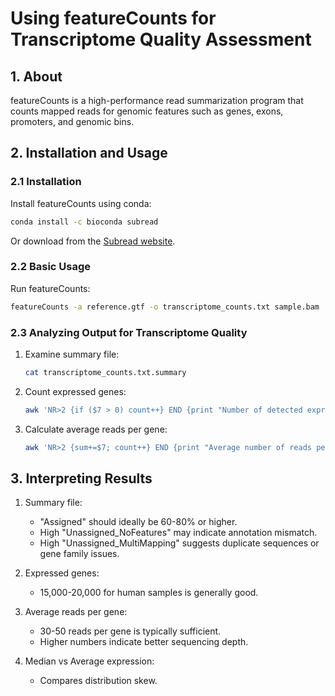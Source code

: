 # Using featureCounts for Transcriptome Quality Assessment

## 1. About

featureCounts is a high-performance read summarization program that counts mapped reads for genomic features such as genes, exons, promoters, and genomic bins.

## 2. Installation and Usage

### 2.1 Installation

Install featureCounts using conda:

```bash
conda install -c bioconda subread
```

Or download from the [Subread website](http://subread.sourceforge.net/).

### 2.2 Basic Usage

Run featureCounts:

```bash
featureCounts -a reference.gtf -o transcriptome_counts.txt sample.bam
```

### 2.3 Analyzing Output for Transcriptome Quality

1. Examine summary file:
   ```bash
   cat transcriptome_counts.txt.summary
   ```

2. Count expressed genes:
   ```bash
   awk 'NR>2 {if ($7 > 0) count++} END {print "Number of detected expressed genes:", count}' transcriptome_counts.txt
   ```

3. Calculate average reads per gene:
   ```bash
   awk 'NR>2 {sum+=$7; count++} END {print "Average number of reads per gene:", sum/count}' transcriptome_counts.txt
   ```

## 3. Interpreting Results

1. Summary file:
   - "Assigned" should ideally be 60-80% or higher.
   - High "Unassigned_NoFeatures" may indicate annotation mismatch.
   - High "Unassigned_MultiMapping" suggests duplicate sequences or gene family issues.

2. Expressed genes:
   - 15,000-20,000 for human samples is generally good.

3. Average reads per gene:
   - 30-50 reads per gene is typically sufficient.
   - Higher numbers indicate better sequencing depth.

4. Median vs Average expression:
   - Compares distribution skew.


